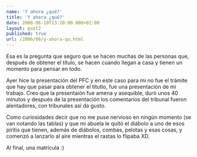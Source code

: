 ```yaml
---
name: 'Y ahora ¿qué?'
title: 'Y ahora ¿qué?'
date: 2006-06-10T13:20:00.000+02:00
layout: post2
published: true
url: /2006/06/y-ahora-qu.html
---
```


Esa es la pregunta que seguro que se hacen muchas de las personas que, después de obtener el título, se hacen cuando llegan a casa y tienen un momento para pensar en todo.  
  
Ayer hice la presentación del PFC y en este caso para mi no fue el trámite que hay que pasar para obtener el títutlo, fue una presentación de mi trabajo. Creo que la presentaión fue amena y asequible, duró unos 40 minutos y después de la presentación los comentarios del tribunal fueron alentadores, con tribunales así da gusto.  
  
Como curiosidades decir que no me puse nervioso en ningún momento (se van notando las tablas) y que mi abuela le quitó el diábolo a uno de esos piritis que tienen, además de diábolos, combas, pelotas y esas cosas, y comenzó a lanzarlo al aire mientras el rastas lo flipaba XD.  
  
Al final, una matrícula :)